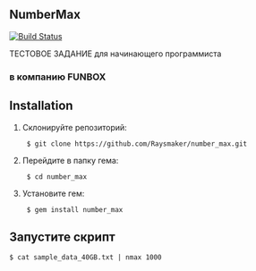 ## NumberMax

[![Build Status](https://travis-ci.org/Raysmaker/number_max.svg?branch=master)](https://travis-ci.org/Raysmaker/number_max)

ТЕСТОВОЕ ЗАДАНИЕ для начинающего программиста

### в компанию FUNBOX

## Installation

1. Склонируйте репозиторий:

    ```
     $ git clone https://github.com/Raysmaker/number_max.git

    ```

2. Перейдите в папку гема:

   ``` 
    $ cd number_max

   ```

3. Установите гем:

    ```
     $ gem install number_max
 
    ```

## Запустите скрипт

    $ cat sample_data_40GB.txt | nmax 1000

